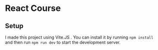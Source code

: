 # React Course

## Setup
I made this project using Vite.JS . You can install it by running `npm install` and then run `npm run dev` to start the development server.

